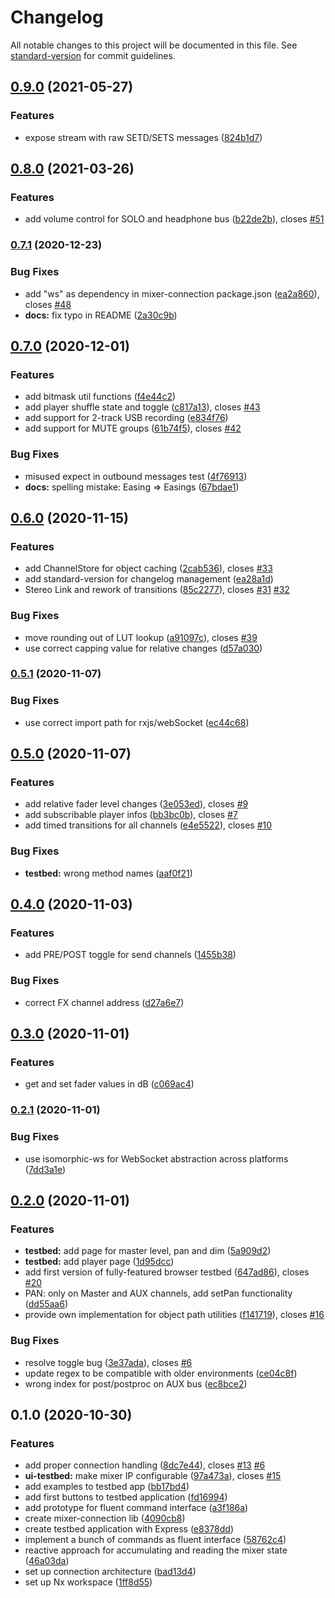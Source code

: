 # Changelog

All notable changes to this project will be documented in this file. See [standard-version](https://github.com/conventional-changelog/standard-version) for commit guidelines.

## [0.9.0](https://github.com/fmalcher/soundcraft-ui/compare/v0.8.0...v0.9.0) (2021-05-27)


### Features

* expose stream with raw SETD/SETS messages ([824b1d7](https://github.com/fmalcher/soundcraft-ui/commit/824b1d758b20168c02cba564f34264189826b594))

## [0.8.0](https://github.com/fmalcher/soundcraft-ui/compare/v0.7.1...v0.8.0) (2021-03-26)


### Features

* add volume control for SOLO and headphone bus ([b22de2b](https://github.com/fmalcher/soundcraft-ui/commit/b22de2bb980f2fc48246bf123096f10873e35a4a)), closes [#51](https://github.com/fmalcher/soundcraft-ui/issues/51)

### [0.7.1](https://github.com/fmalcher/soundcraft-ui/compare/v0.7.0...v0.7.1) (2020-12-23)


### Bug Fixes

* add "ws" as dependency in mixer-connection package.json ([ea2a860](https://github.com/fmalcher/soundcraft-ui/commit/ea2a86060cd1bece11895284b524eb1f6aee5e73)), closes [#48](https://github.com/fmalcher/soundcraft-ui/issues/48)
* **docs:** fix typo in README ([2a30c9b](https://github.com/fmalcher/soundcraft-ui/commit/2a30c9b55b9b2432196c4e744b61257383f1b3e7))

## [0.7.0](https://github.com/fmalcher/soundcraft-ui/compare/v0.6.0...v0.7.0) (2020-12-01)


### Features

* add bitmask util functions ([f4e44c2](https://github.com/fmalcher/soundcraft-ui/commit/f4e44c22be3929f37efc29cde6fb5bf46b513309))
* add player shuffle state and toggle ([c817a13](https://github.com/fmalcher/soundcraft-ui/commit/c817a1374d367aace6c0429c273deab41b83b756)), closes [#43](https://github.com/fmalcher/soundcraft-ui/issues/43)
* add support for 2-track USB recording ([e834f76](https://github.com/fmalcher/soundcraft-ui/commit/e834f76fef69c75b164f89c141b692d2bdacdd86))
* add support for MUTE groups ([61b74f5](https://github.com/fmalcher/soundcraft-ui/commit/61b74f5abd18e468a9c432a0c822c0d9b9461260)), closes [#42](https://github.com/fmalcher/soundcraft-ui/issues/42)


### Bug Fixes

* misused expect in outbound messages test ([4f76913](https://github.com/fmalcher/soundcraft-ui/commit/4f76913c0553ccb46a890a1393fbee7f545a59c0))
* **docs:** spelling mistake: Easing => Easings ([67bdae1](https://github.com/fmalcher/soundcraft-ui/commit/67bdae1cb59209321f87e7fd2e96376bec5d8c46))

## [0.6.0](https://github.com/fmalcher/soundcraft-ui/compare/v0.5.1...v0.6.0) (2020-11-15)


### Features

* add ChannelStore for object caching ([2cab536](https://github.com/fmalcher/soundcraft-ui/commit/2cab5360364abb82882ec3208678eaa658b40709)), closes [#33](https://github.com/fmalcher/soundcraft-ui/issues/33)
* add standard-version for changelog management ([ea28a1d](https://github.com/fmalcher/soundcraft-ui/commit/ea28a1d0f0f7b4fd84dbe2152d407c234b850f36))
* Stereo Link and rework of transitions ([85c2277](https://github.com/fmalcher/soundcraft-ui/commit/85c2277bd274024b0fffc3fe9c958f10e6b6a30e)), closes [#31](https://github.com/fmalcher/soundcraft-ui/issues/31) [#32](https://github.com/fmalcher/soundcraft-ui/issues/32)


### Bug Fixes

* move rounding out of LUT lookup ([a91097c](https://github.com/fmalcher/soundcraft-ui/commit/a91097cea8384456ed56e26fc8a109fc85605321)), closes [#39](https://github.com/fmalcher/soundcraft-ui/issues/39)
* use correct capping value for relative changes ([d57a030](https://github.com/fmalcher/soundcraft-ui/commit/d57a030bafc104b2dde062694f60f227d788053d))

### [0.5.1](https://github.com/fmalcher/soundcraft-ui/compare/v0.5.0...v0.5.1) (2020-11-07)

### Bug Fixes

- use correct import path for rxjs/webSocket ([ec44c68](https://github.com/fmalcher/soundcraft-ui/commit/ec44c6845280b3fab78b2ed7ea505a0b4990cea6))

## [0.5.0](https://github.com/fmalcher/soundcraft-ui/compare/v0.4.0...v0.5.0) (2020-11-07)

### Features

- add relative fader level changes ([3e053ed](https://github.com/fmalcher/soundcraft-ui/commit/3e053ed97a079bdb44a876b9d6caaffab696cb43)), closes [#9](https://github.com/fmalcher/soundcraft-ui/issues/9)
- add subscribable player infos ([bb3bc0b](https://github.com/fmalcher/soundcraft-ui/commit/bb3bc0b20054a0bb3d751e37b476eca975283c24)), closes [#7](https://github.com/fmalcher/soundcraft-ui/issues/7)
- add timed transitions for all channels ([e4e5522](https://github.com/fmalcher/soundcraft-ui/commit/e4e5522704ec103e71db757ce2a2ea860405e13d)), closes [#10](https://github.com/fmalcher/soundcraft-ui/issues/10)

### Bug Fixes

- **testbed:** wrong method names ([aaf0f21](https://github.com/fmalcher/soundcraft-ui/commit/aaf0f21b415a77cf5fd6659f08a39f15a6369aa2))

## [0.4.0](https://github.com/fmalcher/soundcraft-ui/compare/v0.3.0...v0.4.0) (2020-11-03)

### Features

- add PRE/POST toggle for send channels ([1455b38](https://github.com/fmalcher/soundcraft-ui/commit/1455b382ed3d99820fce422704031887528240e3))

### Bug Fixes

- correct FX channel address ([d27a6e7](https://github.com/fmalcher/soundcraft-ui/commit/d27a6e76c6fb7760607d617e604124eb1ab1e5d9))

## [0.3.0](https://github.com/fmalcher/soundcraft-ui/compare/v0.2.1...v0.3.0) (2020-11-01)

### Features

- get and set fader values in dB ([c069ac4](https://github.com/fmalcher/soundcraft-ui/commit/c069ac44809622b105c14e569718c8cd21687cd6))

### [0.2.1](https://github.com/fmalcher/soundcraft-ui/compare/v0.2.0...v0.2.1) (2020-11-01)

### Bug Fixes

- use isomorphic-ws for WebSocket abstraction across platforms ([7dd3a1e](https://github.com/fmalcher/soundcraft-ui/commit/7dd3a1e42736ccf9f87d1f635820d4dcf95c602b))

## [0.2.0](https://github.com/fmalcher/soundcraft-ui/compare/v0.1.0...v0.2.0) (2020-11-01)

### Features

- **testbed:** add page for master level, pan and dim ([5a909d2](https://github.com/fmalcher/soundcraft-ui/commit/5a909d2e785a5767b46611921bc58a16e086e1ba))
- **testbed:** add player page ([1d95dcc](https://github.com/fmalcher/soundcraft-ui/commit/1d95dcc7e3efdffdfe640a2e8ae306ed6c1e0b51))
- add first version of fully-featured browser testbed ([647ad86](https://github.com/fmalcher/soundcraft-ui/commit/647ad86331f45720c485123713aca02d22d25f04)), closes [#20](https://github.com/fmalcher/soundcraft-ui/issues/20)
- PAN: only on Master and AUX channels, add setPan functionality ([dd55aa6](https://github.com/fmalcher/soundcraft-ui/commit/dd55aa6b356796b613f0321d30a9e3832dc9db89))
- provide own implementation for object path utilities ([f141719](https://github.com/fmalcher/soundcraft-ui/commit/f141719e912f1d7f52846a1fa5223cd40d06324a)), closes [#16](https://github.com/fmalcher/soundcraft-ui/issues/16)

### Bug Fixes

- resolve toggle bug ([3e37ada](https://github.com/fmalcher/soundcraft-ui/commit/3e37adad10498cfa52ac8075549812b9cd97f2a7)), closes [#6](https://github.com/fmalcher/soundcraft-ui/issues/6)
- update regex to be compatible with older environments ([ce04c8f](https://github.com/fmalcher/soundcraft-ui/commit/ce04c8ff3732fa8ac959e3b6b7cac8841d7ba423))
- wrong index for post/postproc on AUX bus ([ec8bce2](https://github.com/fmalcher/soundcraft-ui/commit/ec8bce22a9afb30a9b3c3fd6be9af00e28716eb1))

## 0.1.0 (2020-10-30)

### Features

- add proper connection handling ([8dc7e44](https://github.com/fmalcher/soundcraft-ui/commit/8dc7e449bc86211bdccde2e1ed99dfe402f299d0)), closes [#13](https://github.com/fmalcher/soundcraft-ui/issues/13) [#6](https://github.com/fmalcher/soundcraft-ui/issues/6)
- **ui-testbed:** make mixer IP configurable ([97a473a](https://github.com/fmalcher/soundcraft-ui/commit/97a473af51e297232866f2d5984a49106c88bb19)), closes [#15](https://github.com/fmalcher/soundcraft-ui/issues/15)
- add examples to testbed app ([bb17bd4](https://github.com/fmalcher/soundcraft-ui/commit/bb17bd45b28d0e5309ff5de50eaf17261c42cba5))
- add first buttons to testbed application ([fd16994](https://github.com/fmalcher/soundcraft-ui/commit/fd169945437d46a04fbfe68d8123b66448d3cc41))
- add prototype for fluent command interface ([a3f186a](https://github.com/fmalcher/soundcraft-ui/commit/a3f186a351ec6590aeec902c3f35bce5ba3e4b1d))
- create mixer-connection lib ([4090cb8](https://github.com/fmalcher/soundcraft-ui/commit/4090cb801f1530524b465ddbc3996def7a6a7fd3))
- create testbed application with Express ([e8378dd](https://github.com/fmalcher/soundcraft-ui/commit/e8378ddbe6db0bbff3a3f9b8fe3f045f5b36124a))
- implement a bunch of commands as fluent interface ([58762c4](https://github.com/fmalcher/soundcraft-ui/commit/58762c44e4b1d0797a179cbeb0abe3bf3daa45d1))
- reactive approach for accumulating and reading the mixer state ([46a03da](https://github.com/fmalcher/soundcraft-ui/commit/46a03dab57e138ba46e57c1ca60d71a1b5eb3d50))
- set up connection architecture ([bad13d4](https://github.com/fmalcher/soundcraft-ui/commit/bad13d40ca6bd9f6d2967fb1d0cfc51df06c6b5a))
- set up Nx workspace ([1ff8d55](https://github.com/fmalcher/soundcraft-ui/commit/1ff8d55936057da439d6e0c7bbbcff811533ebf7))
